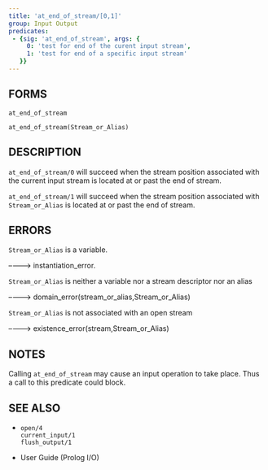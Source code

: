 ```yaml
---
title: 'at_end_of_stream/[0,1]'
group: Input Output
predicates:
 - {sig: 'at_end_of_stream', args: {
     0: 'test for end of the curent input stream',
     1: 'test for end of a specific input stream'
   }}
---
```


## FORMS
```
at_end_of_stream

at_end_of_stream(Stream_or_Alias)
```
## DESCRIPTION

`at_end_of_stream/0` will succeed when the stream position associated with the current input stream is located at or past the end of stream.

`at_end_of_stream/1` will succeed when the stream position associated with `Stream_or_Alias` is located at or past the end of stream.


## ERRORS

`Stream_or_Alias` is a variable.

––––> instantiation_error.

`Stream_or_Alias` is neither a variable nor a stream descriptor nor an alias

––––> domain_error(stream_or_alias,Stream_or_Alias)

`Stream_or_Alias` is not associated with an open stream

––––> existence_error(stream,Stream_or_Alias)

## NOTES

Calling `at_end_of_stream` may cause an input operation to take place. Thus a call to this predicate could block.

## SEE ALSO

- `open/4`   
`current_input/1`  
`flush_output/1`  

- User Guide (Prolog I/O)
